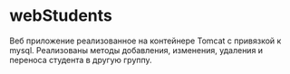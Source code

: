 # webStudents
Веб приложение реализованное на контейнере Tomcat с привязкой к mysql.
Реализованы методы добавления, изменения, удаления и переноса студента в другую группу.
